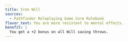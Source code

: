```yaml
---
title: Iron Will
sources:
  - Pathfinder Roleplaying Game Core Rulebook
flavor_text: You are more resistant to mental effects.
benefit: |
  You get a +2 bonus on all Will saving throws.
---
```


